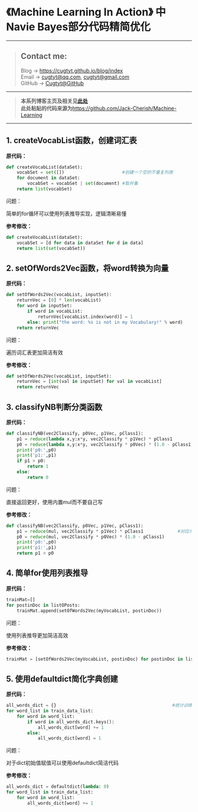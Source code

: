 # 《Machine Learning In Action》 中Navie Bayes部分代码精简优化

---
> ## Contact me:
> Blog -> <https://cugtyt.github.io/blog/index>  
> Email -> <cugtyt@qq.com>, <cugtyt@gmail.com>  
> GitHub -> [Cugtyt@GitHub](https://github.com/Cugtyt)

---

> **本系列博客主页及相关见**[**此处**](https://github.com/Cugtyt/ml-in-action/index)  
> **此处粘贴的代码来源为**<https://github.com/Jack-Cherish/Machine-Learning>

---


## 1. createVocabList函数，创建词汇表

**原代码：**

``` python
def createVocabList(dataSet):
    vocabSet = set([])                      #创建一个空的不重复列表
    for document in dataSet:               
        vocabSet = vocabSet | set(document) #取并集
    return list(vocabSet)
```

问题：  

简单的for循环可以使用列表推导实现，逻辑清晰易懂

**参考修改：**

``` python
def createVocabList(dataSet):
    vocabSet = [d for data in dataSet for d in data]
    return list(set(vocabSet))
```

## 2. setOfWords2Vec函数，将word转换为向量

**原代码：**

``` python
def setOfWords2Vec(vocabList, inputSet):
    returnVec = [0] * len(vocabList)                                    #创建一个其中所含元素都为0的向量
    for word in inputSet:                                                #遍历每个词条
        if word in vocabList:                                            #如果词条存在于词汇表中，则置1
            returnVec[vocabList.index(word)] = 1
        else: print("the word: %s is not in my Vocabulary!" % word)
    return returnVec                                                    #返回文档向量
```

问题：  

遍历词汇表更加简洁有效

**参考修改：**

``` python
def setOfWords2Vec(vocabList, inputSet):
    returnVec = [int(val in inputSet) for val in vocabList]
    return returnVec    
```

## 3. classifyNB判断分类函数

**原代码：**

``` python
def classifyNB(vec2Classify, p0Vec, p1Vec, pClass1):
    p1 = reduce(lambda x,y:x*y, vec2Classify * p1Vec) * pClass1             #对应元素相乘
    p0 = reduce(lambda x,y:x*y, vec2Classify * p0Vec) * (1.0 - pClass1)
    print('p0:',p0)
    print('p1:',p1)
    if p1 > p0:
        return 1
    else: 
        return 0
```

问题：  

直接返回更好，使用内置mul而不要自己写

**参考修改：**

``` python
def classifyNB(vec2Classify, p0Vec, p1Vec, pClass1):
    p1 = reduce(mul, vec2Classify * p1Vec) * pClass1             #对应元素相乘
    p0 = reduce(mul, vec2Classify * p0Vec) * (1.0 - pClass1)
    print('p0:',p0)
    print('p1:',p1)
    return p1 > p0
```

## 4. 简单for使用列表推导

**原代码：**

``` python
trainMat=[]
for postinDoc in listOPosts:
    trainMat.append(setOfWords2Vec(myVocabList, postinDoc))
```

问题：  

使用列表推导更加简洁高效

**参考修改：**

``` python
trainMat = [setOfWords2Vec(myVocabList, postinDoc) for postinDoc in listOPosts]
```

## 5. 使用defaultdict简化字典创建

**原代码：**

``` python
all_words_dict = {}                                            #统计训练集词频
for word_list in train_data_list:
    for word in word_list:
        if word in all_words_dict.keys():
            all_words_dict[word] += 1
        else:
            all_words_dict[word] = 1
```

问题：  

对于dict初始值赋值可以使用defaultdict简洁代码

**参考修改：**

``` python
all_words_dict = defaultdict(lambda: 0)                                            #统计训练集词频
for word_list in train_data_list:
    for word in word_list:
        all_words_dict[word] += 1
```